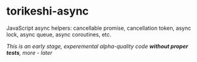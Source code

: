 # torikeshi-async
JavaScript async helpers: cancellable promise, cancellation token, async lock, async queue, async coroutines, etc.

*This is an early stage, experemental alpha-quality code **without proper tests**, more - later*

